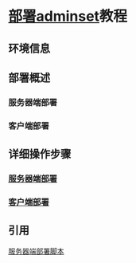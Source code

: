 # [部署adminset](https://github.com/guohongze/adminset/blob/master/install/)教程

## 环境信息



## 部署概述

### 服务器端部署


### 客户端部署



## 详细操作步骤



### [服务器端部署](https://github.com/guohongze/adminset/blob/master/install/server/server_install.sh)


### [客户端部署]()








## 引用


[服务器端部署脚本](https://github.com/guohongze/adminset/blob/master/install/server/server_install.sh)

[]()

[]()
